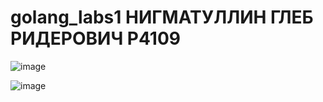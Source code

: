 # golang_labs1 НИГМАТУЛЛИН ГЛЕБ РИДЕРОВИЧ P4109

![image](https://github.com/nigmatullin71/golang_labs1/assets/93813322/b38ebc36-c794-43f6-a91e-f2d1d7db8d26)

![image](https://github.com/nigmatullin71/golang_labs1/assets/93813322/7e2bb417-19c6-4572-bebe-01d1ddf03b5c)

